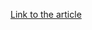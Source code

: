 [Link to the article](https://decoded.avast.io/threatresearch/decrypted-donex-ransomware-and-its-predecessors/)
